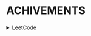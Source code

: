 # ACHIVEMENTS
<details>
<summary>LeetCode</summary>
<ul>
    <li><img src="https://assets.leetcode.com/static_assets/others/Introduction_to_Pandas_Badge.png" alt="Introduce to Pandas" width=100>
    <img src="https://assets.leetcode.com/static_assets/others/Pandas_icon.png" alt="30 Days of Pandas" width=100></li>
</ul>
</details>